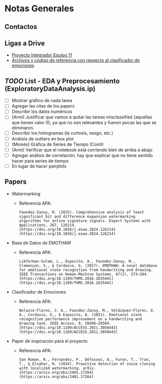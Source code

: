 # Notas Generales

## Contactos

## Ligas a Drive

- [Proyecto Integrador Equipo 11](https://drive.google.com/drive/folders/1joVSRDilCpmXUvUuA5mDYbg5HulQMv7O)
- [Archivos y código de referencia con respecto al clasificador de emociones](https://drive.google.com/drive/u/1/folders/1QeE3B8Rt5N68If2umk0SSwnRU3F2POcS)

## *TODO* List - EDA y Preprocesamiento (ExploratoryDataAnalysis.ip)
- [ ] Mostrar gráfico de cada tarea
- [ ] Agregar las citas de los papers
- [ ] Describir los datos numéricos
- [ ] (Armi) Justificar que vamos a quitar las tareas misclassified (aquellas que tienen valor 0), ya que no son relevantes y fueron pocas las que se eliminaron. 
- [ ] Describir los histogramas (la curtosis, sesgo, etc.)
- [ ] Análisis de outliers en box plot
- [ ] (Moisés) Gráfica de Series de Tiempo (Conti)
- [ ] (Armi) Verificar que el notebook está corriendo bien de arriba a abajo
- [ ] Agregar análisis de correlación, hay que explicar que no tiene sentido hacer para series de tiempo
- [ ] En lugar de hacer pairplots 

## Papers

- Watermarking
  - Referencia APA:
    ```plaintext
    Faundez-Zanuy, M. (2025). Comprehensive analysis of least significant bit and difference expansion watermarking algorithms for online signature signals. Expert Systems with Applications, 267, 126214. [https://doi.org/10.1016/j.eswa.2024.126214](https://doi.org/10.1016/j.eswa.2024.126214)
    ```

- Base de Datos de EMOTHAW
  - Referencia APA:
    ```plaintext
    Likforman-Sulem, L., Esposito, A., Faundez-Zanuy, M., Clemençon, S., & Cordasco, G. (2017). EMOTHAW: A novel database for emotional state recognition from handwriting and drawing. IEEE Transactions on Human-Machine Systems, 47(2), 273–284. [https://doi.org/10.1109/THMS.2016.2635441](https://doi.org/10.1109/THMS.2016.2635441)
    ```

- Clasificador de Emociones
  - Referencia APA:
    ```plaintext
    Nolazco-Flores, J. A., Faundez-Zanuy, M., Velázquez-Flores, O. A., Cordasco, G., & Esposito, A. (2021). Emotional state recognition performance improvement on a handwriting and drawing task. IEEE Access, 9, 28496–28504. [https://doi.org/10.1109/ACCESS.2021.3058443](https://doi.org/10.1109/ACCESS.2021.3058443)
    ```

- Paper de inspiración para el proyecto
  - Referencia APA:
    ```plaintext
    San Roman, R., Fernandez, P., Défossez, A., Furon, T., Tran, T., & Elsahar, H. (2024). Proactive detection of voice cloning with localized watermarking. arXiv. [https://arxiv.org/abs/2401.17264](https://arxiv.org/abs/2401.17264)
    ```